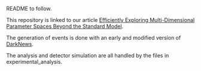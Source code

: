 README to follow.

This repository is linked to our article [Efficiently Exploring Multi-Dimensional Parameter Spaces Beyond the Standard
Model](https://arxiv.org/abs/2205.12273). 

The generation of events is done with an early and modified version of [DarkNews](https://github.com/mhostert/DarkNews-generator).

The analysis and detector simulation are all handled by the files in experimental_analysis.
